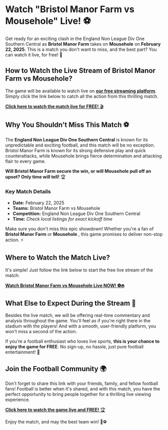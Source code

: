 # Watch "Bristol Manor Farm vs Mousehole" Live! ⚽

Get ready for an exciting clash in the England Non League Div One Southern Central as **Bristol Manor Farm** takes on **Mousehole** on **February 22, 2025**. This is a match you don't want to miss, and the best part? You can watch it live, for free! 🎥

## How to Watch the Live Stream of Bristol Manor Farm vs Mousehole?

The game will be available to watch live on [**our free streaming platform**](https://tinyurl.com/livestreamfreeo?st=Bristol+Manor+Farm+vs+Mousehole&si=gh). Simply click the link below to catch all the action from this thrilling match.

[**Click here to watch the match live for FREE!** 🎬](https://tinyurl.com/livestreamfreeo?st=Bristol+Manor+Farm+vs+Mousehole&si=gh)

## Why You Shouldn't Miss This Match ⚽

The **England Non League Div One Southern Central** is known for its unpredictable and exciting football, and this match will be no exception. Bristol Manor Farm is known for its strong defensive play and quick counterattacks, while Mousehole brings fierce determination and attacking flair to every game.

**Will Bristol Manor Farm secure the win, or will Mousehole pull off an upset? Only time will tell!** 🏆

### Key Match Details

- **Date:** February 22, 2025
- **Teams:** Bristol Manor Farm vs Mousehole
- **Competition:** England Non League Div One Southern Central
- **Time:** _Check local listings for exact kickoff time_

Make sure you don't miss this epic showdown! Whether you're a fan of **Bristol Manor Farm** or **Mousehole** , this game promises to deliver non-stop action. ⚡

## Where to Watch the Match Live?

It's simple! Just follow the link below to start the free live stream of the match:

[**Watch Bristol Manor Farm vs Mousehole Live NOW! ⚽🔥**](https://tinyurl.com/livestreamfreeo?st=Bristol+Manor+Farm+vs+Mousehole&si=gh)

## What Else to Expect During the Stream 🎥

Besides the live match, we will be offering real-time commentary and analysis throughout the game. You'll feel as if you're right there in the stadium with the players! And with a smooth, user-friendly platform, you won't miss a second of the action.

If you’re a football enthusiast who loves live sports, **this is your chance to enjoy the game for FREE**. No sign-up, no hassle, just pure football entertainment! 🎉

## Join the Football Community 🌍

Don't forget to share this link with your friends, family, and fellow football fans! Football is better when it's shared, and with this match, you have the perfect opportunity to bring people together for a thrilling live viewing experience.

[**Click here to watch the game live and FREE!** 🏆](https://tinyurl.com/livestreamfreeo?st=Bristol+Manor+Farm+vs+Mousehole&si=gh)

Enjoy the match, and may the best team win! 🎉⚽

